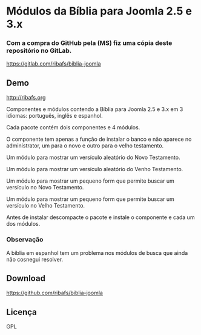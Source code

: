 # Módulos da Bíblia para Joomla 2.5 e 3.x

### Com a compra do GitHub pela (MS) fiz uma cópia deste repositório no GitLab.
https://gitlab.com/ribafs/biblia-joomla

## Demo
http://ribafs.org


Componentes e módulos contendo a Bíblia para Joomla 2.5 e 3.x em 3 idiomas: português, inglês e espanhol.

Cada pacote contém dois componentes e 4 módulos.

O componente tem apenas a função de instalar o banco e não aparece no administrator, um para o novo e outro para o velho testamento.

Um módulo para mostrar um versículo aleatório do Novo Testamento.

Um módulo para mostrar um versículo aleatório do Venho Testamento.

Um módulo para mostrar um pequeno form que permite buscar um versículo no Novo Testamento.

Um módulo para mostrar um pequeno form que permite buscar um versículo no Velho Testamento.

Antes de instalar descompacte o pacote e instale o componente e cada um dos módulos.

### Observação
A bíblia em espanhol tem um problema nos módulos de busca que ainda não cosnegui resolver.

## Download
https://github.com/ribafs/biblia-joomla

## Licença
GPL
